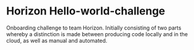 # Horizon Hello-world-challenge
Onboarding challenge to team Horizon. Initially consisting of two parts whereby a distinction is made between producing code locally and in the cloud, as well as manual and automated.